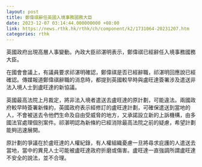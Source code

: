 ```yaml
---
layout: post
title: 鄭偉祺辭任英國入境事務國務大臣
date: 2023-12-07 03:14:44.000000000 +08:00
link: https://news.rthk.hk/rthk/ch/component/k2/1731064-20231207.htm
categories: rthk
---
```


英國政府出現高層人事變動。內政大臣祁湛明表示，鄭偉祺已經辭任入境事務國務大臣。

在國會會議上，有議員要求祁湛明確認，鄭偉祺是否已經辭職，祁湛明回應說已經確認。傳媒報道鄭偉祺辭職的消息時，都提到英國較早時與盧旺達簽署涉及遣送非法入境人士到盧旺達的新協議。

英國最高法院上月裁定，將非法入境者遣送去盧旺達的原計劃，可能違法。兩國政府較早時簽署新條約，英國政府表示經修訂的盧旺達計劃，可確保遣送到當地的人，不會被送去令他們生命及自由受威脅的地方，又承諾設立新的上訴機構，由多國法官處理個別案件。祁湛明認為新條約已經消除最高法院之前的疑慮，希望計劃能夠迅速展開。

原計劃的爭議在於盧旺達的人權紀錄，有人權組織憂慮一旦將尋求庇護的人遣送去當地，當中的異見人士可能被盧旺達政府折磨或傷害。盧旺達一直強調所謂盧旺達不安全的說法，並不合理。
